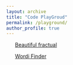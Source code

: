 ```yaml
---
layout: archive
title: "Code PlayGroud"
permalink: /playground/
author_profile: true
---
```


<ul><a href="{{ site.baseurl }}/_playground/fractual/index.html">Beautiful fractual</a></ul>
<ul><a href="{{ site.baseurl }}/_playground/wordiFinder/index.html">Wordi Finder</a></ul>